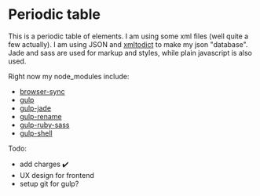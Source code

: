# Periodic table
This is a periodic table of elements. I am using some xml files (well quite a few actually). I am using JSON and [xmltodict](https://github.com/martinblech/xmltodict) to make my json "database". Jade and sass are used for markup and styles, while plain javascript is also used.

Right now my node_modules include:
- [browser-sync](https://github.com/BrowserSync/browser-sync)
- [gulp](https://github.com/gulpjs/gulp)
- [gulp-jade](https://github.com/phated/gulp-jade)
- [gulp-rename](https://github.com/hparra/gulp-rename)
- [gulp-ruby-sass](https://github.com/sindresorhus/gulp-ruby-sass)
- [gulp-shell](https://github.com/sun-zheng-an/gulp-shell)


Todo:
- add charges ✔️
- UX design for frontend
- setup git for gulp?
